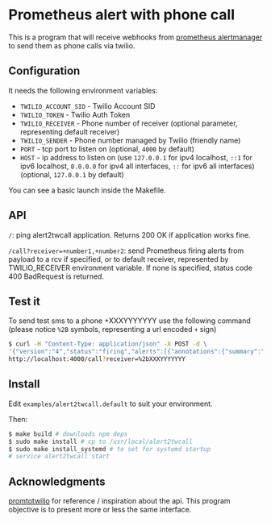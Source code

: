 
[fragments of this README are Copyright (c) 2016 Gaël Gillard, based on MIT License]::

# Prometheus alert with phone call

This is a program that will receive webhooks from
[prometheus alertmanager](https://prometheus.io/)
to send them as phone calls via twilio.

## Configuration

It needs the following environment variables:

- `TWILIO_ACCOUNT_SID` - Twilio Account SID
- `TWILIO_TOKEN` - Twilio Auth Token
- `TWILIO_RECEIVER` - Phone number of receiver (optional parameter, representing
  default receiver)
- `TWILIO_SENDER` - Phone number managed by Twilio (friendly name)
- `PORT` - tcp port to listen on (optional, `4000` by default)
- `HOST` - ip address to listen on (use `127.0.0.1` for ipv4 localhost, `::1` for
  ipv6 localhost, `0.0.0.0` for ipv4 all interfaces, `::` for ipv6 all
  interfaces) (optional, `127.0.0.1` by default)

You can see a basic launch inside the Makefile.

## API

`/`: ping alert2twcall application. Returns 200 OK if application works fine.

`/call?receiver=+number1,+number2`: send Prometheus firing alerts from payload to a rcv if
specified, or to default receiver, represented by TWILIO_RECEIVER environment
variable. If none is specified, status code 400 BadRequest is returned.

## Test it

To send test sms to a phone +XXXYYYYYYY use the following command (please
notice `%2B` symbols, representing a url encoded `+` sign)

```bash
$ curl -H "Content-Type: application/json" -X POST -d \
'{"version":"4","status":"firing","alerts":[{"annotations":{"summary":"Server down"},"startsAt":"2016-03-19T05:54:01Z"}]}' \
http://localhost:4000/call?receiver=%2bXXXYYYYYYY
```

## Install

Edit `examples/alert2twcall.default` to suit your environment.

Then:

```sh
$ make build # downloads npm deps
$ sudo make install # cp to /usr/local/alert2twcall
$ sudo make install_systemd # to set for systemd startup
# service alert2twcall start
```

## Acknowledgments

[promtotwilio](https://github.com/Swatto/promtotwilio) for reference /
inspiration about the api. This program objective is to present more or less the
same interface.
